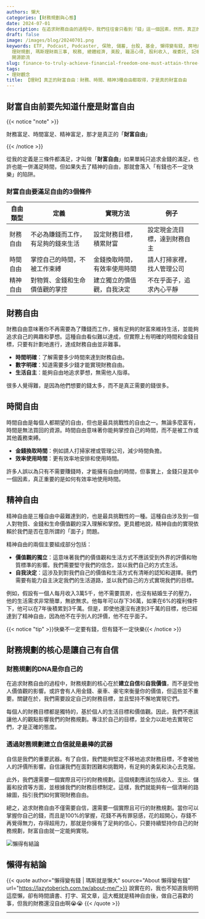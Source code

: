 ```yaml
---
authors: 懶大
categories: [財務規劃與心態]
date: 2024-07-01
description: 在追求財務自由的過程中，我們往往會只看到「錢」這一個因素，然而，真正的財務自由不僅僅是擁有金錢，還包括時間自由和精神自由。這篇文章將探討這三種自由，並提供實現財務自由的具體建議。
draft: false
image: /images/blog/20240701.png
keywords: ETF, Podcast, Podcaster, 保險, 儲蓄, 台股, 基金, 懶得變有錢, 房地產, 投資, 投資理財, 支出, 收入, 理財,
  理財規劃, 瑪斯理財兩三事, 稅務, 總體經濟, 美股, 職涯心得, 股利收入, 複委託, 記帳, 讀書心得, 財務規劃, 財商, 貸款, 資產配置, 退休規劃,
  開源節流
slug: finance-to-truly-achieve-financial-freedom-one-must-attain-three-types-of-freedom-financial-time-and-mental-freedom
tags:
- 理財觀念
title: 【理財】真正的財富自由：財務、時間、精神3種自由都取得，才是真的財富自由
---
```

## 財富自由前要先知道什麼是財富自由

{{< notice "note" >}}

財務富足、時間富足、精神富足，那才是真正的「**財富自由**」

{{< /notice >}}

從我的定義是三條件都滿足，才叫做「**財富自由**」如果單純只追求金錢的滿足，也許也能一併滿足時間，但如果失去了精神的自由，那就會落入「有錢也不一定快樂」的陷阱。

### 財富自由要滿足自由的3個條件

| 自由類型 | 定義 | 實現方法 | 例子 |
| --- | --- | --- | --- |
| 財務自由 | 不必為賺錢而工作，有足夠的錢來生活 | 設定財務目標，積累財富 | 設定現金流目標，達到財務自主 |
| 時間自由 | 掌控自己的時間，不被工作束縛 | 金錢換取時間，有效率使用時間 | 請人打掃家裡，找人管理公司 |
| 精神自由 | 對物質、金錢和生命價值觀的掌控 | 建立獨立的價值觀，自我決定 | 不在乎面子，追求內心平靜 |

## 財務自由

財務自由意味著你不再需要為了賺錢而工作，擁有足夠的財富來維持生活，並能夠追求自己的興趣和夢想。這種自由看似難以達成，但實際上有明確的時間和金錢目標，只要有計劃地進行，達成財務自由並非難事。

- **時間明確**：了解需要多少時間來達到財務自由。
- **數字明確**：知道需要多少錢才能實現財務自由。
- **生活自主**：能夠自由地追求夢想，無需他人指導。

很多人覺得難，是因為他們想要的錢太多，而不是真正需要的錢很多。

## 時間自由

時間自由是每個人都期望的自由，但也是最具挑戰性的自由之一。無論多麼富有，時間是無法買回的資源。時間自由意味著你能夠掌控自己的時間，而不是被工作或其他義務束縛。

- **金錢換取時間**：例如請人打掃家裡或管理公司，減少時間負擔。
- **效率使用時間**：更有效率地安排和使用時間。

許多人誤以為只有不需要賺錢時，才能擁有自由的時間，但事實上，金錢只是其中一個因素，真正重要的是如何有效率地使用時間。

## 精神自由

精神自由是三種自由中最難達到的，也是最具挑戰性的一種。這種自由涉及到一個人對物質、金錢和生命價值觀的深入理解和掌控。更具體地說，精神自由的實現依賴於我們是否在意所謂的「面子」問題。

精神自由的兩個主要組成部分包括：

- **價值觀的獨立**：這意味著我們的價值觀和生活方式不應該受到外界的評價和物質標準的影響。我們需要堅守我們的信念，並以我們自己的方式生活。
- **自我決定**：這涉及到對我們自己的價值和生活方式有清晰的認知和選擇。我們需要有能力自主決定我們的生活道路，並以我們自己的方式實現我們的目標。

例如，假設有一個人每月收入3萬5千，他不需要買房，也沒有結婚生子的壓力，他的生活需求非常簡單，無欲無求。他每年可以存下36萬，如果在6%的複利條件下，他可以在7年後積累到3千萬。但是，即使他還沒有達到3千萬的目標，他已經達到了精神自由，因為他不在乎別人的評價，他不在乎面子。

{{< notice "tip" >}}快樂不一定要有錢，但有錢不一定快樂{{< /notice >}}

## 財務規劃的核心是讓自己有自信

### 財務規劃的DNA是你自己的

在追求財務自由的過程中，財務規劃的核心在於**建立自信**和**自我價值**，而不是受他人價值觀的影響。或許會有人用金錢、豪車、豪宅來衡量你的價值，但這些並不重要。關鍵在於，我們需要設定自己的財務目標，並且堅持不懈地實現它們。

每個人的財務目標都是獨特的，基於個人的生活目標和價值觀。因此，我們不應該讓他人的觀點影響我們的財務規劃。專注於自己的目標，並全力以赴地去實現它們，才是正確的態度。

### 透過財務規劃建立自信就是最棒的武器

自信是我們的重要武器。有了自信，我們能夠堅定不移地追求財務目標，不會被他人的評價所影響。自信讓我們在面對困難和挑戰時，有足夠的勇氣和決心去克服。

此外，我們還需要一個實際且可行的財務規劃。這個規劃應該包括收入、支出、儲蓄和投資等方面，並根據我們的財務目標制定。這樣，我們就能夠有一個清晰的路線圖，指引我們如何實現財務自由。

總之，追求財務自由不僅需要自信，還需要一個實際且可行的財務規劃。當你可以掌握你自己的錢，而且是100%的掌握，花錢不再有罪惡感，花的超開心，存錢不再覺得無力，存得超用力，那就是你擁有了足夠的信心，只要持續堅持你自己的財務規劃，財富自由就一定能夠實現。

![懶得有結論](/images/blog/lazytobeconclude.svg)
## 懶得有結論

{{< quote author="懶得變有錢 | 瑪斯就是懶大" source="About 懶得變有錢" url="https://lazytoberich.com.tw/about-me/">}}
說實在的，我也不知道我明明這麼懶，卻有時間讀書、打字、寫文章，這大概就是精神自由後，做自己喜歡的事，但我的財務還沒自由啊😭😭
{{< /quote >}}


---
